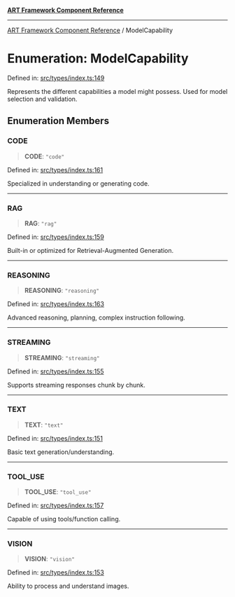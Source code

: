 [**ART Framework Component Reference**](../README.md)

***

[ART Framework Component Reference](../README.md) / ModelCapability

# Enumeration: ModelCapability

Defined in: [src/types/index.ts:149](https://github.com/hashangit/ART/blob/1e49ae91e230443ba790ac800658233963b3d60c/src/types/index.ts#L149)

Represents the different capabilities a model might possess.
Used for model selection and validation.

## Enumeration Members

### CODE

> **CODE**: `"code"`

Defined in: [src/types/index.ts:161](https://github.com/hashangit/ART/blob/1e49ae91e230443ba790ac800658233963b3d60c/src/types/index.ts#L161)

Specialized in understanding or generating code.

***

### RAG

> **RAG**: `"rag"`

Defined in: [src/types/index.ts:159](https://github.com/hashangit/ART/blob/1e49ae91e230443ba790ac800658233963b3d60c/src/types/index.ts#L159)

Built-in or optimized for Retrieval-Augmented Generation.

***

### REASONING

> **REASONING**: `"reasoning"`

Defined in: [src/types/index.ts:163](https://github.com/hashangit/ART/blob/1e49ae91e230443ba790ac800658233963b3d60c/src/types/index.ts#L163)

Advanced reasoning, planning, complex instruction following.

***

### STREAMING

> **STREAMING**: `"streaming"`

Defined in: [src/types/index.ts:155](https://github.com/hashangit/ART/blob/1e49ae91e230443ba790ac800658233963b3d60c/src/types/index.ts#L155)

Supports streaming responses chunk by chunk.

***

### TEXT

> **TEXT**: `"text"`

Defined in: [src/types/index.ts:151](https://github.com/hashangit/ART/blob/1e49ae91e230443ba790ac800658233963b3d60c/src/types/index.ts#L151)

Basic text generation/understanding.

***

### TOOL\_USE

> **TOOL\_USE**: `"tool_use"`

Defined in: [src/types/index.ts:157](https://github.com/hashangit/ART/blob/1e49ae91e230443ba790ac800658233963b3d60c/src/types/index.ts#L157)

Capable of using tools/function calling.

***

### VISION

> **VISION**: `"vision"`

Defined in: [src/types/index.ts:153](https://github.com/hashangit/ART/blob/1e49ae91e230443ba790ac800658233963b3d60c/src/types/index.ts#L153)

Ability to process and understand images.
